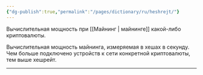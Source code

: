 ```yaml
---
{"dg-publish":true,"permalink":"/pages/dictionary/ru/heshrejt/"}
---
```



Вычислительная мощность при [[Майнинг \| майнинге]] какой-либо криптовалюты.

Вычислительная мощность майнинга, измеряемая в хешах в секунду. Чем больше подключено устройств к сети конкретной криптовалюты, тем выше хешрейт.

---
